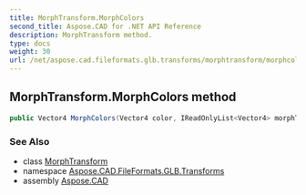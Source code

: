 ```yaml
---
title: MorphTransform.MorphColors
second_title: Aspose.CAD for .NET API Reference
description: MorphTransform method. 
type: docs
weight: 30
url: /net/aspose.cad.fileformats.glb.transforms/morphtransform/morphcolors/
---
```

## MorphTransform.MorphColors method

```csharp
public Vector4 MorphColors(Vector4 color, IReadOnlyList<Vector4> morphTargets)
```

### See Also

* class [MorphTransform](../)
* namespace [Aspose.CAD.FileFormats.GLB.Transforms](../../morphtransform/)
* assembly [Aspose.CAD](../../../)


